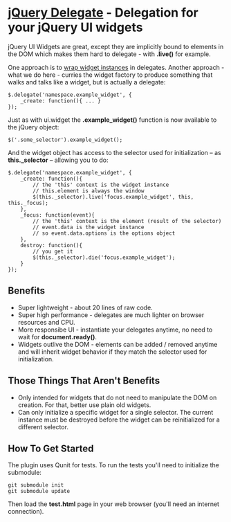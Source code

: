 [jQuery Delegate](https://github.com/aglemann/jquery-delegate/) - Delegation for your jQuery UI widgets
==

jQuery UI Widgets are great, except they are implicitly bound to elements in the DOM which makes them hard to delegate - with **.live()** for example.

One approach is to [wrap widget instances](http://enterprisejquery.com/2010/07/configuring-ui-widgets-and-interactions-with-live/) in delegates. Another approach - what we do here - curries the widget factory to produce something that walks and talks like a widget, but is actually a delegate:

	$.delegate('namespace.example_widget', {
		_create: function(){ ... }
	});

Just as with ui.widget the **.example_widget()** function is now available to the jQuery object:

	$('.some_selector').example_widget();	

And the widget object has access to the selector used for initialization – as **this._selector** – allowing you to do:

	$.delegate('namespace.example_widget', {
		_create: function(){
			// the 'this' context is the widget instance
			// this.element is always the window
			$(this._selector).live('focus.example_widget', this, this._focus);
		},
		_focus: function(event){
			// the 'this' context is the element (result of the selector)
			// event.data is the widget instance
			// so event.data.options is the options object
		},
		destroy: function(){
			// you get it
			$(this._selector).die('focus.example_widget');
		}
	});

Benefits
--

* Super lightweight - about 20 lines of raw code.
* Super high performance - delegates are much lighter on browser resources and CPU.
* More responsibe UI - instantiate your delegates anytime, no need to wait for **document.ready()**.
* Widgets outlive the DOM - elements can be added / removed anytime and will inherit widget behavior if they match the selector used for initialization.

Those Things That Aren't Benefits
--

* Only intended for widgets that do not need to manipulate the DOM on creation. For that, better use plain old widgets.
* Can only initialize a specific widget for a single selector. The current instance must be destroyed before the widget can be reinitialized for a different selector.

How To Get Started
--

The plugin uses Qunit for tests. To run the tests you'll need to initialize the submodule:

	git submodule init
	git submodule update

Then load the **test.html** page in your web browser (you'll need an internet connection).